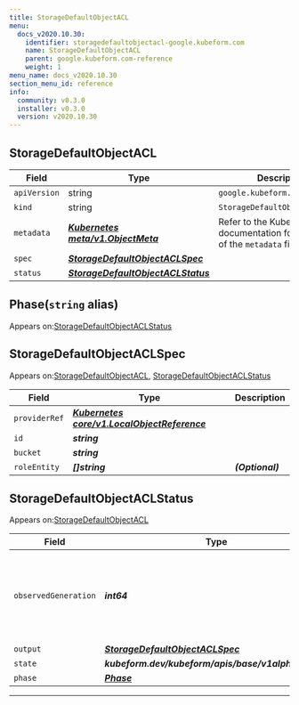 ```yaml
---
title: StorageDefaultObjectACL
menu:
  docs_v2020.10.30:
    identifier: storagedefaultobjectacl-google.kubeform.com
    name: StorageDefaultObjectACL
    parent: google.kubeform.com-reference
    weight: 1
menu_name: docs_v2020.10.30
section_menu_id: reference
info:
  community: v0.3.0
  installer: v0.3.0
  version: v2020.10.30
---
```


## StorageDefaultObjectACL
| Field | Type | Description |
| ------ | ----- | ----------- |
| `apiVersion` | string | `google.kubeform.com/v1alpha1` |
|    `kind` | string | `StorageDefaultObjectACL` |
| `metadata` | ***[Kubernetes meta/v1.ObjectMeta](https://v1-18.docs.kubernetes.io/docs/reference/generated/kubernetes-api/v1.18/#objectmeta-v1-meta)***|Refer to the Kubernetes API documentation for the fields of the `metadata` field.|
| `spec` | ***[StorageDefaultObjectACLSpec](#storagedefaultobjectaclspec)***||
| `status` | ***[StorageDefaultObjectACLStatus](#storagedefaultobjectaclstatus)***||
## Phase(`string` alias)

Appears on:[StorageDefaultObjectACLStatus](#storagedefaultobjectaclstatus)

## StorageDefaultObjectACLSpec

Appears on:[StorageDefaultObjectACL](#storagedefaultobjectacl), [StorageDefaultObjectACLStatus](#storagedefaultobjectaclstatus)

| Field | Type | Description |
| ------ | ----- | ----------- |
| `providerRef` | ***[Kubernetes core/v1.LocalObjectReference](https://v1-18.docs.kubernetes.io/docs/reference/generated/kubernetes-api/v1.18/#localobjectreference-v1-core)***||
| `id` | ***string***||
| `bucket` | ***string***||
| `roleEntity` | ***[]string***| ***(Optional)*** |
## StorageDefaultObjectACLStatus

Appears on:[StorageDefaultObjectACL](#storagedefaultobjectacl)

| Field | Type | Description |
| ------ | ----- | ----------- |
| `observedGeneration` | ***int64***| ***(Optional)*** Resource generation, which is updated on mutation by the API Server.|
| `output` | ***[StorageDefaultObjectACLSpec](#storagedefaultobjectaclspec)***| ***(Optional)*** |
| `state` | ***kubeform.dev/kubeform/apis/base/v1alpha1.State***| ***(Optional)*** |
| `phase` | ***[Phase](#phase)***| ***(Optional)*** |
---

